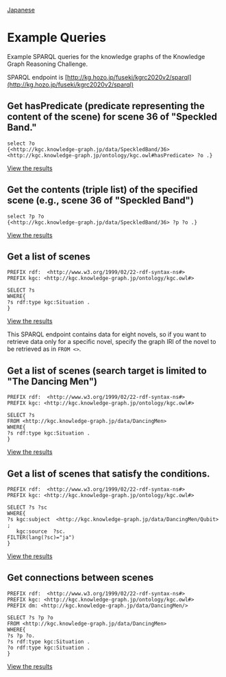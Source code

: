 [Japanese](https://github.com/KnowledgeGraphJapan/KGRC-RDF/blob/master/2019/SPARQLsample_ja.md)

# Example Queries
Example SPARQL queries for the knowledge graphs of the Knowledge Graph Reasoning Challenge.

SPARQL endpoint is [http://kg.hozo.jp/fuseki/kgrc2020v2/sparql](http://kg.hozo.jp/fuseki/kgrc2020v2/sparql)

## Get hasPredicate (predicate representing the content of the scene) for scene 36 of "Speckled Band."
```
select ?o
{<http://kgc.knowledge-graph.jp/data/SpeckledBand/36> <http://kgc.knowledge-graph.jp/ontology/kgc.owl#hasPredicate> ?o .}
```
[View the results](http://kg.hozo.jp/fuseki/kgrc2020v2/sparql?query=select%20?o%0A%7B%3Chttp://kgc.knowledge-graph.jp/data/SpeckledBand/36%3E%20%3Chttp://kgc.knowledge-graph.jp/ontology/kgc.owl%23hasPredicate%3E%20?o%20.%7D)

## Get the contents (triple list) of the specified scene (e.g., scene 36 of "Speckled Band") 
```
select ?p ?o
{<http://kgc.knowledge-graph.jp/data/SpeckledBand/36> ?p ?o .}
```
[View the results](http://kg.hozo.jp/fuseki/kgrc2020v2/sparql?query=select%20?p%20?o%0A%7B%3Chttp://kgc.knowledge-graph.jp/data/SpeckledBand/36%3E%20?p%20?o%20.%7D)

## Get a list of scenes
```
PREFIX rdf:  <http://www.w3.org/1999/02/22-rdf-syntax-ns#>
PREFIX kgc: <http://kgc.knowledge-graph.jp/ontology/kgc.owl#>

SELECT ?s 
WHERE{
?s rdf:type kgc:Situation .
}
```
[View the results](http://kg.hozo.jp/fuseki/kgrc2020v2/sparql?query=PREFIX%20rdf:%20%20%3Chttp://www.w3.org/1999/02/22-rdf-syntax-ns%23%3E%0APREFIX%20kgc:%20%3Chttp://kgc.knowledge-graph.jp/ontology/kgc.owl#%3E%0A%0ASELECT%20?s%20%0AWHERE%7B%0A?s%20rdf:type%20kgc:Situation%20.%0A%7D)

This SPARQL endpoint contains data for eight novels, so if you want to retrieve data only for a specific novel, specify the graph IRI of the novel to be retrieved as in `FROM <>`. 

## Get a list of scenes (search target is limited to "The Dancing Men") 
```
PREFIX rdf:  <http://www.w3.org/1999/02/22-rdf-syntax-ns#>
PREFIX kgc: <http://kgc.knowledge-graph.jp/ontology/kgc.owl#>

SELECT ?s 
FROM <http://kgc.knowledge-graph.jp/data/DancingMen>
WHERE{
?s rdf:type kgc:Situation .
}
```
[View the results](http://kg.hozo.jp/fuseki/kgrc2020v2/sparql?query=PREFIX%20rdf:%20%20%3Chttp://www.w3.org/1999/02/22-rdf-syntax-ns%23%3E%0APREFIX%20kgc:%20%3Chttp://kgc.knowledge-graph.jp/ontology/kgc.owl#%3E%0A%0ASELECT%20?s%20%0AFROM%20%3Chttp://kgc.knowledge-graph.jp/data/DancingMen%3E%0AWHERE%7B%0A?s%20rdf:type%20kgc:Situation%20.%0A%7D)

## Get a list of scenes that satisfy the conditions.
```
PREFIX rdf:  <http://www.w3.org/1999/02/22-rdf-syntax-ns#>
PREFIX kgc: <http://kgc.knowledge-graph.jp/ontology/kgc.owl#>

SELECT ?s ?sc
WHERE{
?s kgc:subject	<http://kgc.knowledge-graph.jp/data/DancingMen/Qubit> ;
   kgc:source  ?sc.
FILTER(lang(?sc)="ja")
}
```
[View the results](http://kg.hozo.jp/fuseki/kgrc2020v2/sparql?query=PREFIX%20rdf:%20%20%3Chttp://www.w3.org/1999/02/22-rdf-syntax-ns%23%3E%0APREFIX%20kgc:%20%3Chttp://kgc.knowledge-graph.jp/ontology/kgc.owl#%3E%0A%0ASELECT%20?s%20?sc%0AWHERE%7B%0A?s%20kgc:subject%09%3Chttp://kgc.knowledge-graph.jp/data/DancingMen/Qubit%3E%20;%0A%20%20%20kgc:source%20%20?sc.%0AFILTER(lang(?sc)=%22ja%22)%0A%7D)


## Get connections between scenes
```
PREFIX rdf:  <http://www.w3.org/1999/02/22-rdf-syntax-ns#>
PREFIX kgc: <http://kgc.knowledge-graph.jp/ontology/kgc.owl#>
PREFIX dm: <http://kgc.knowledge-graph.jp/data/DancingMen/>

SELECT ?s ?p ?o
FROM <http://kgc.knowledge-graph.jp/data/DancingMen>
WHERE{
?s ?p ?o.
?s rdf:type kgc:Situation .
?o rdf:type kgc:Situation .
}
```
[View the results](http://kg.hozo.jp/fuseki/kgrc2020v2/sparql?query=PREFIX%20rdf:%20%20%3Chttp://www.w3.org/1999/02/22-rdf-syntax-ns%23%3E%0APREFIX%20kgc:%20%3Chttp://kgc.knowledge-graph.jp/ontology/kgc.owl#%3E%0APREFIX%20dm:%20%3Chttp://kgc.knowledge-graph.jp/data/DancingMen/%3E%0A%0ASELECT%20?s%20?p%20?o%0AFROM%20%3Chttp://kgc.knowledge-graph.jp/data/DancingMen%3E%0AWHERE%7B%0A?s%20?p%20?o.%0A?s%20rdf:type%20kgc:Situation%20.%0A?o%20rdf:type%20kgc:Situation%20.%0A%7D)
